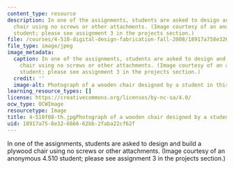 ```yaml
---
content_type: resource
description: In one of the assignments, students are asked to design and build a plywood
  chair using no screws or other attachments. (Image courtesy of an anonymous 4.510
  student; please see assignment 3 in the projects section.)
file: /courses/4-510-digital-design-fabrication-fall-2008/18917a758e32666662bb2faba22cf62f_4-510f08-th.jpg
file_type: image/jpeg
image_metadata:
  caption: In one of the assignments, students are asked to design and build a plywood
    chair using no screws or other attachments. (Image courtesy of an anonymous 4.510
    student; please see assignment 3 in the projects section.)
  credit: ''
  image-alt: Photograph of a wooden chair designed by a student in this course.
learning_resource_types: []
license: https://creativecommons.org/licenses/by-nc-sa/4.0/
ocw_type: OCWImage
resourcetype: Image
title: 4-510f08-th.jpgPhotograph of a wooden chair designed by a student in this course
uid: 18917a75-8e32-6666-62bb-2faba22cf62f
---
```

In one of the assignments, students are asked to design and build a plywood chair using no screws or other attachments. (Image courtesy of an anonymous 4.510 student; please see assignment 3 in the projects section.)
